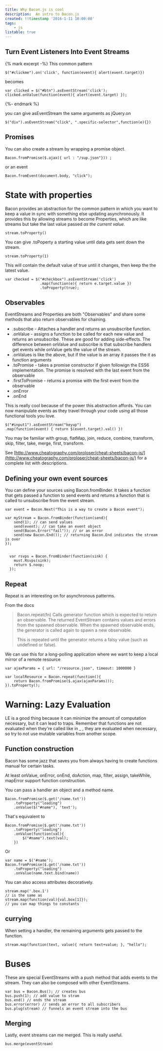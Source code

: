 ```yaml
---
title: Why Bacon.js is cool
description:  An intro to Bacon.js
created: !!timestamp '2016-1-11 10:00:00'
tags:
    - js
listable: true
---
```



## Turn Event Listeners Into Event Streams

{% mark excerpt -%}
This common pattern

	$("#clickme").on('click', function(event){ alert(event.target)})

becomes

	var clicked = $("#btn").asEventStream('click');
	clicked.onValue(function(event){ alert(event.target) });

{%- endmark %}

you can give asEventStream the same arguments as jQuery.on

	$("div").asEventStream("click", ".specific-selector",function(e){})


## Promises

You can also create a stream by wrapping a promise object.

	Bacon.fromPromise($.ajax({ url : "/sup.json"})) ;

or an event

	Bacon.fromEvent(document.body, "click");


# State with properties

Bacon provides an abstraction for the common pattern in which you want to keep a value in sync with something else updating asynchronously. It provides this by allowing streams to become Properties, which are like streams but take the last value passed *as the current value.*

	stream.toProperty()

You can give .toPoperty a starting value until data gets sent down the stream.

	stream.toProperty(1)

This will contain the default value of true until it changes, then keep the the latest value.

	var checked = $("#checkbox").asEventStream('click')
					.map(function(e){ return e.target.value })
					.toProperty(true);


## Observables

EventStreams and Properties are both "Observables" and share some methods that also return observables for chaining.

* .subscribe - Attaches a handler and returns an unsubscribe function. 
* .onValue - assigns a function to be called for each new value and returns an unsubscribe. These are good for adding side-effects. The difference between onValue and subscribe is that subscribe handlers get events while onValue gets the value of the stream.
* .onValues is like the above, but if the value is an array it passes the it as function arguments
* .toPromise - takes a promise constructor if given followign the ESS6 implementation. The promise is resolved with the last event from the observable
* .firstToPromise - returns a promise with the first event from the observable
* .onError
* .onEnd


This is really cool because of the power this abstraction affords. You can now manipulate events as they travel through your code using all those functional tools you love. 

	$("#input1").asEventStream("keyup")
	.map(function(event) { return $(event.target).val() })


You may be familiar with group, flatMap, join, reduce, combine, transform, skip, filter, take, merge, first, transform.

See [http://www.cheatography.com/proloser/cheat-sheets/bacon-js/](http://www.cheatography.com/proloser/cheat-sheets/bacon-js/) for a complete list with descriptions.		

## Defining your own event sources

You can define your sources using Bacon.fromBinder. It takes a function that gets passed a function to send events and returns a function that is called to unsubscribe from the event stream.

	var event = Bacon.Next("This is a way to create a Bacon event");

	var myStream = Bacon.fromBinder(function(send){
		send(1); // can send values
		send(event); // can take an event object
		send(Bacon.Error("fail")); // or an error
		send(new Bacon.End()); // returning Bacon.End indicates the stream is over
	});


	  var rsvps = Bacon.fromBinder(function(sink) {
	    must.Rsvps(sink);
	    return $.noop;
	  });
	


## Repeat

Repeat is an interesting on for asynchronous patterms.

From the docs


> Bacon.repeat(fn) Calls generator function which is expected to return an observable. The returned EventStream contains values and errors from the spawned observable. When the spawned observable ends, the generator is called again to spawn a new observable.
>
> This is repeated until the generator returns a falsy value (such as 	undefined or false).

We can use this for a long-polling application where we want to keep a local mirror of a remote resource

	var ajaxParams = { url: "/resource.json", timeout: 1000000 }

	var localResource = Bacon.repeat(function(){
		return Bacon.fromPromise($.ajax(ajaxParams)));
	}).toProperty();

# Warning: Lazy Evaluation

LE is a good thing because it can minimize the amount of computation necessary, but it can lead to traps. Remember that functions are not evaluated when they're called like in _ , they are evaluated when necessary, so try to not use mutable variables from another scope.

## Function construction

Bacon has some jazz that saves you from always having to create functions manual for certain tasks. 

At least onValue, onError, onEnd, doAction, map, filter, assign, takeWhile, mapError support function construction.

You can pass a handler an object and a method name.

	Bacon.fromPromise($.get('/name.txt'))
		.toProperty("loading")
		.onValue($("#name"), 'text');

That's equivalent to

	Bacon.fromPromise($.get('/name.txt'))
		.toProperty("loading")
		.onValue(function(val){
			$("#name").text(val);
		})

Or

	var name = $('#name');
	Bacon.fromPromise($.get('/name.txt'))
		.toProperty("loading")
		.onValue(name.text.bind(name))

You can also access attributes decoratively.

	stream.map('.box.1')
	// is the same as
	stream.map(function(val){val.box[1]});
	// you can map things to constants

## currying

When setting a handler, the remaining arguments gets passed to the function.

	stream.map(function(text, value){ return text+value; }, "hello");


# Buses

These are special EventStreams with a push method that adds events to the stream. They can also be composed with other EventStreams.

	var bus = Bacon.Bus(); // creates bus
	bus.push(1); // add value to stram
	bus.end() // ends the stream
	bus.error(error) // sends an error to all subscribers
	bus.plug(stream) // funnels an event stream into the bus

## Merging

Lastly, event streams can me merged. This is really useful.

	bus.merge(eventStream)
